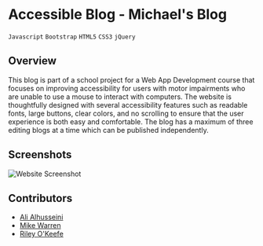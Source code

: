 # Accessible Blog - Michael's Blog
`Javascript` `Bootstrap` `HTML5` `CSS3` `jQuery`
## Overview
This blog is part of a school project for a Web App Development course that focuses on improving accessibility for users with motor impairments who are unable to use a mouse to interact with computers. The website is thoughtfully designed with several accessibility features such as readable fonts, large buttons, clear colors, and no scrolling to ensure that the user experience is both easy and comfortable. The blog has a maximum of three editing blogs at a time which can be published independently.

## Screenshots
![Website Screenshot](https://github.com/ali-alhusseini/P1/blob/master/Pictures/screenshot.png?raw=true)

## Contributors
- [Ali Alhusseini](https://github.com/ali-alhusseini)
- [Mike Warren](https://github.com/miikewarren8)
- [Riley O'Keefe](https://github.com/R0keefe)
